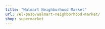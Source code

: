 ```yaml
---
title: "Walmart Neighborhood Market"
url: /el-paso/walmart-neighborhood-market/
shop: supermarket
---
```

